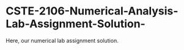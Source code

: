 # CSTE-2106-Numerical-Analysis-Lab-Assignment-Solution-
Here, our numerical lab assignment solution.
